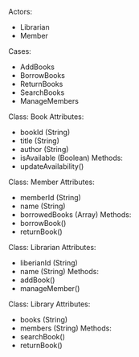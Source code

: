 
Actors:
  - Librarian 
  - Member 
  
Cases:
  - AddBooks
  - BorrowBooks
  - ReturnBooks
  - SearchBooks
  - ManageMembers


Class: Book
Attributes:
  - bookId (String)
  - title (String)
  - author (String)
  - isAvailable (Boolean)
Methods:
  - updateAvailability()


Class: Member
Attributes:
  - memberId (String)
  - name (String)
  - borrowedBooks (Array)
Methods:
  - borrowBook()
  - returnBook()

Class: Librarian
Attributes:
  - liberianId (String)
  - name (String)
Methods:
  - addBook()
  - manageMember()


Class: Library
Attributes:
  - books (String)
  - members (String)
Methods:
  - searchBook()
  - returnBook()
